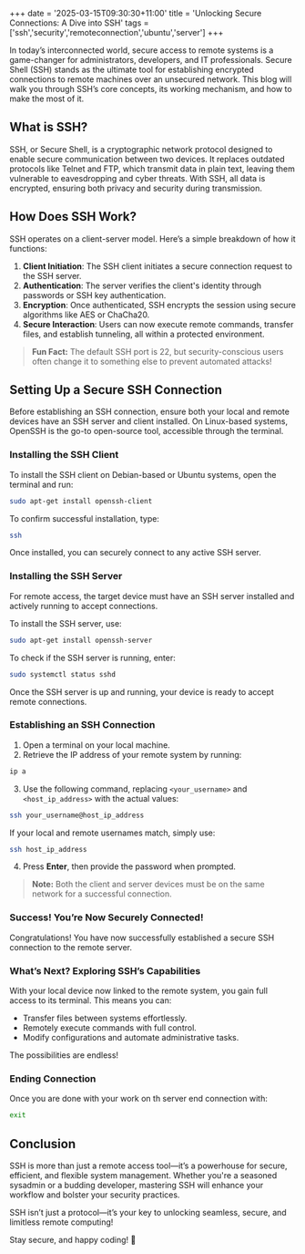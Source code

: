 +++
date = '2025-03-15T09:30:30+11:00'
title = 'Unlocking Secure Connections: A Dive into SSH'
tags = ['ssh','security','remoteconnection','ubuntu','server']
+++


In today’s interconnected world, secure access to remote systems is a game-changer for administrators, developers, and IT professionals. Secure Shell (SSH) stands as the ultimate tool for establishing encrypted connections to remote machines over an unsecured network. This blog will walk you through SSH’s core concepts, its working mechanism, and how to make the most of it.

## What is SSH?

SSH, or Secure Shell, is a cryptographic network protocol designed to enable secure communication between two devices. It replaces outdated protocols like Telnet and FTP, which transmit data in plain text, leaving them vulnerable to eavesdropping and cyber threats. With SSH, all data is encrypted, ensuring both privacy and security during transmission.

## How Does SSH Work?

SSH operates on a client-server model. Here’s a simple breakdown of how it functions:

1. **Client Initiation**: The SSH client initiates a secure connection request to the SSH server.
2. **Authentication**: The server verifies the client's identity through passwords or SSH key authentication.
3. **Encryption**: Once authenticated, SSH encrypts the session using secure algorithms like AES or ChaCha20.
4. **Secure Interaction**: Users can now execute remote commands, transfer files, and establish tunneling, all within a protected environment.

> **Fun Fact:** The default SSH port is 22, but security-conscious users often change it to something else to prevent automated attacks!

## Setting Up a Secure SSH Connection

Before establishing an SSH connection, ensure both your local and remote devices have an SSH server and client installed. On Linux-based systems, OpenSSH is the go-to open-source tool, accessible through the terminal.

### Installing the SSH Client

To install the SSH client on Debian-based or Ubuntu systems, open the terminal and run:

```bash
sudo apt-get install openssh-client
```

To confirm successful installation, type:

```sh
ssh
```

Once installed, you can securely connect to any active SSH server.

### Installing the SSH Server

For remote access, the target device must have an SSH server installed and actively running to accept connections.

To install the SSH server, use:

```bash
sudo apt-get install openssh-server
```

To check if the SSH server is running, enter:

```bash
sudo systemctl status sshd
```

Once the SSH server is up and running, your device is ready to accept remote connections.

### Establishing an SSH Connection

1. Open a terminal on your local machine.
2. Retrieve the IP address of your remote system by running:

```bash
ip a
```

3. Use the following command, replacing `<your_username>` and `<host_ip_address>` with the actual values:

```sh
ssh your_username@host_ip_address
```

   If your local and remote usernames match, simply use:

```sh
ssh host_ip_address
```

4. Press **Enter**, then provide the password when prompted.

>**Note:** Both the client and server devices must be on the same network for a successful connection.

### **Success! You’re Now Securely Connected!**

Congratulations! You have now successfully established a secure SSH connection to the remote server.

### What’s Next? Exploring SSH’s Capabilities

With your local device now linked to the remote system, you gain full access to its terminal. This means you can:
- Transfer files between systems effortlessly.
- Remotely execute commands with full control.
- Modify configurations and automate administrative tasks.

The possibilities are endless!

### Ending Connection

Once you are done with your work on th server end connection with:

```bash
exit
```

## Conclusion

SSH is more than just a remote access tool—it’s a powerhouse for secure, efficient, and flexible system management. Whether you're a seasoned sysadmin or a budding developer, mastering SSH will enhance your workflow and bolster your security practices.

SSH isn’t just a protocol—it’s your key to unlocking seamless, secure, and limitless remote computing!

Stay secure, and happy coding! 🚀


